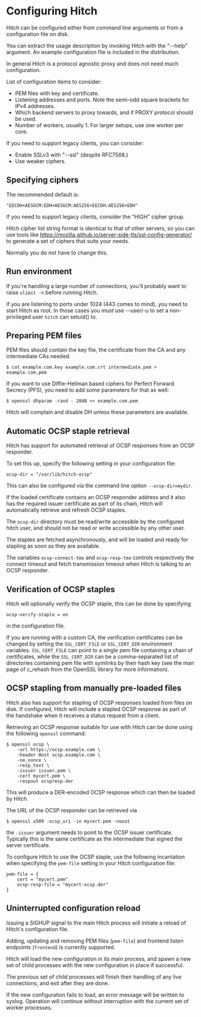 # Configuring Hitch

Hitch can be configured either from command line arguments or from a
configuration file on disk.

You can extract the usage description by invoking Hitch with the "--help"
argument. An example configuration file is included in the distribution.

In general Hitch is a protocol agnostic proxy and does not need much configuration.

List of configuration items to consider:

  - PEM files with key and certificate.
  - Listening addresses and ports. Note the semi-odd square brackets for IPv4 addresses.
  - Which backend servers to proxy towards, and if PROXY protocol should be used.
  - Number of workers, usually 1. For larger setups, use one worker per core.

If you need to support legacy clients, you can consider:

  - Enable SSLv3 with "--ssl" (despite RFC7568.)
  - Use weaker ciphers.

## Specifying ciphers

The recommended default is:

    "EECDH+AESGCM:EDH+AESGCM:AES256+EECDH:AES256+EDH"

If you need to support legacy clients, consider the "HIGH" cipher group.

Hitch cipher list string format is identical to that of other servers, so you can use
tools like https://mozilla.github.io/server-side-tls/ssl-config-generator/ to generate a
set of ciphers that suits your needs.

Normally you do not have to change this.


## Run environment

If you're handling a large number of connections, you'll probably want to raise
`ulimit -n` before running Hitch.

If you are listening to ports under 1024 (443 comes to mind), you need
to start Hitch as root. In those cases you *must* use --user/-u to set
a non-privileged user `hitch` can setuid() to.


## Preparing PEM files

PEM files should contain the key file, the certificate from the CA and any
intermediate CAs needed.

    $ cat example.com.key example.com.crt intermediate.pem > example.com.pem

If you want to use Diffie-Hellman based ciphers for Perfect Forward Secrecy
(PFS), you need to add some parameters for that as well:

    $ openssl dhparam -rand - 2048 >> example.com.pem

Hitch will complain and disable DH unless these parameters are available.

## Automatic OCSP staple retrieval

Hitch has support for automated retrieval of OCSP responses from an
OCSP responder.

To set this up, specify the following setting in your configuration
file:

	ocsp-dir = "/var/lib/hitch-ocsp"

This can also be configured via the command line option
``--ocsp-dir=mydir``.

If the loaded certificate contains an OCSP responder address and it
also has the required issuer certificate as part of its chain, Hitch
will automatically retrieve and refresh OCSP staples.

The `ocsp-dir` directory must be read/write accessible by the
configured hitch user, and should not be read or write accessible by
any other user.

The staples are fetched asynchronously, and will be loaded and ready
for stapling as soon as they are available.

The variables ``ocsp-connect-tmo`` and ``ocsp-resp-tmo`` controls
respectively the connect timeout and fetch transmission timeout when
Hitch is talking to an OCSP responder.

## Verification of OCSP staples

Hitch will optionally verify the OCSP staple, this can be done by
specifying

	ocsp-verify-staple = on

in the configuration file.

If you are running with a custom CA, the verification certificates can
be changed by setting the `SSL_CERT_FILE` or `SSL_CERT_DIR`
environment variables. `SSL_CERT_FILE` can point to a single pem file
containing a chain of certificates, while the `SSL_CERT_DIR` can be a
comma-separated list of directories containing pem file with symlinks
by their hash key (see the man page of c_rehash from the OpenSSL
library for more information).



## OCSP stapling from manually pre-loaded files

Hitch also has support for stapling of OCSP responses loaded from
files on disk. If configured, Hitch will include a stapled OCSP
response as part of the handshake when it receives a status request
from a client.

Retrieving an OCSP response suitable for use with Hitch can be done
using the following `openssl` command:

    $ openssl ocsp \
        -url https://ocsp.example.com \
        -header Host ocsp.example.com \
        -no_nonce \
        -resp_text \
        -issuer issuer.pem \
        -cert mycert.pem \
        -respout ocspresp.der

This will produce a DER-encoded OCSP response which can then be loaded
by Hitch.

The URL of the OCSP responder can be retrieved via

	$ openssl x509 -ocsp_uri -in mycert.pem -noout

the `-issuer` argument needs to point to the OCSP issuer
certificate. Typically this is the same certificate as the
intermediate that signed the server certificate.

To configure Hitch to use the OCSP staple, use the following
incantation when specifying the `pem-file` setting in your Hitch
configuration file:

    pem-file = {
        cert = "mycert.pem"
        ocsp-resp-file = "mycert-ocsp.der"
    }


## Uninterrupted configuration reload

Issuing a SIGHUP signal to the main Hitch process will initiate a
reload of Hitch's configuration file.

Adding, updating and removing PEM files (``pem-file``) and frontend
listen endpoints (``frontend``) is currently supported.

Hitch will load the new configuration in its main process, and spawn a
new set of child processes with the new configuration in place if
successful.

The previous set of child processes will finish their handling of any
live connections, and exit after they are done.

If the new configuration fails to load, an error message will be
written to syslog. Operation will continue without interruption with
the current set of worker processes.
